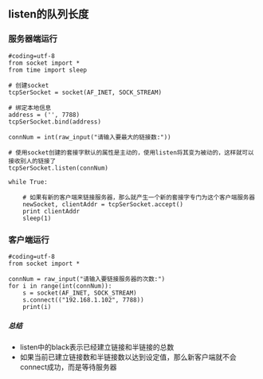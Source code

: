 ## listen的队列长度
### 服务器端运行

    #coding=utf-8
    from socket import *
    from time import sleep

    # 创建socket
    tcpSerSocket = socket(AF_INET, SOCK_STREAM)

    # 绑定本地信息
    address = ('', 7788)
    tcpSerSocket.bind(address)

    connNum = int(raw_input("请输入要最大的链接数:"))

    # 使用socket创建的套接字默认的属性是主动的，使用listen将其变为被动的，这样就可以接收别人的链接了
    tcpSerSocket.listen(connNum)

    while True:

        # 如果有新的客户端来链接服务器，那么就产生一个新的套接字专门为这个客户端服务器
        newSocket, clientAddr = tcpSerSocket.accept()
        print clientAddr
        sleep(1)

### 客户端运行

    #coding=utf-8
    from socket import *

    connNum = raw_input("请输入要链接服务器的次数:")
    for i in range(int(connNum)):
        s = socket(AF_INET, SOCK_STREAM)
        s.connect(("192.168.1.102", 7788))
        print(i)
##### 总结
+ listen中的black表示已经建立链接和半链接的总数
+ 如果当前已建立链接数和半链接数以达到设定值，那么新客户端就不会connect成功，而是等待服务器

